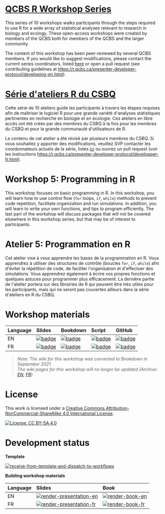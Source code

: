# [QCBS R Workshop Series](https://r.qcbs.ca/)

This series of 10 workshops walks participants through the steps required to use R for a wide array of statistical analyses relevant to research in biology and ecology. These open-access workshops were created by members of the QCBS both for members of the QCBS and the larger community.

The content of this workshop has been peer-reviewed by several QCBS members. If you would like to suggest modifications, please contact the current series coordinators, listed [here](https://r.qcbs.ca/about/) or open a pull request (see contributing guidelines at <https://r.qcbs.ca/presenter-developer-protocol/developing-en.html>).

# [Série d'ateliers R du CSBQ](https://r.qcbs.ca/fr/)

Cette série de 10 ateliers guide les participants à travers les étapes requises afin de maîtriser le logiciel R pour une grande variété d'analyses statistiques pertinentes en recherche en biologie et en écologie. Ces ateliers en libre accès ont été créés par des membres du CSBQ à la fois pour les membres du CSBQ et pour la grande communauté d'utilisateurs de R.

Le contenu de cet atelier a été révisé par plusieurs membres du CSBQ. Si vous souhaitez y apporter des modifications, veuillez SVP contacter les coordonnateurs actuels de la série, listés [ici](https://r.qcbs.ca/fr/about) ou ouvrez un pull request (voir les instructions <https://r.qcbs.ca/presenter-developer-protocol/developper-fr.html>).

# Workshop 5: Programming in R

This workshop focuses on basic programming in R. In this workshop, you will learn how to use control flow (`for` loops, `if`, `while`) methods to prevent code repetition, facilitate organization and run simulations. In addition, you will learn to write your own functions, and tips to program efficiently. The last part of the workshop will discuss packages that will not be covered elsewhere in this workshop series, but that may be of interest to participants.

# Atelier 5: Programmation en R

Cet atelier vise à vous apprendre les bases de la programmation en R. Vous apprendrez à utiliser des structures de contrôle (boucles `for`, `if`, `while`) afin d'éviter la répétition de code, de faciliter l'organisation et d'effectuer des simulations. Vous apprendrez également à écrire vos propres fonctions et quelques astuces pour programmer plus efficacement. La dernière partie de l'atelier portera sur des librairies de R qui peuvent être très utiles pour les participants, mais qui ne seront pas couvertes ailleurs dans la série d'ateliers en R du CSBQ.

# Workshop materials

Language | Slides | Bookdown | Script | GitHub 
:--------|:-------|:-----|:------ |:-------
EN | [![badge](https://img.shields.io/static/v1?style=flat-square&label=slides&message=05&color=red&logo=html5)](https://r.qcbs.ca/workshop05/pres-en/workshop05-pres-en.html) | [![badge](https://img.shields.io/static/v1?style=flat-square&label=book&message=05&logo=github)](https://r.qcbs.ca/workshop05/book-en/index.html) | [![badge](https://img.shields.io/static/v1?style=flat-square&label=script&message=05&color=2a50b8&logo=r)](https://r.qcbs.ca/workshop05/book-en/workshop05-script-en.R) | [![badge](https://img.shields.io/static/v1?style=flat-square&label=repo&message=dev&color=6f42c1&logo=github)](https://github.com/QCBSRworkshops/workshop05) 
FR | [![badge](https://img.shields.io/static/v1?style=flat-square&label=diapos&message=05&color=red&logo=html5)](https://r.qcbs.ca/workshop05/pres-fr/workshop05-pres-fr.html) | [![badge](https://img.shields.io/static/v1?style=flat-square&label=livre&message=05&logo=github)](https://r.qcbs.ca/workshop05/book-fr/index.html) | [![badge](https://img.shields.io/static/v1?style=flat-square&label=script&message=05&color=2a50b8&logo=r)](https://r.qcbs.ca/workshop05/book-fr/workshop05-script-fr.R) | [![badge](https://img.shields.io/static/v1?style=flat-square&label=repo&message=dev&color=6f42c1&logo=github)](https://github.com/QCBSRworkshops/workshop05) 

> *Note: The wiki for this workshop was converted to Bookdown in September 2021. <br> The wiki pages for this workshop will no longer be updated (Archive: [EN](https://wiki.qcbs.ca/r_workshop5), [FR](https://wiki.qcbs.ca/r_atelier5)).* 

# License

This work is licensed under a [Creative Commons Attribution-NonCommercial-ShareAlike 4.0 International License](https://creativecommons.org/licenses/by-sa/4.0/).

[![License: CC BY-SA 4.0](https://img.shields.io/badge/License-CC%20BY--SA%204.0-lightgrey.svg)](https://creativecommons.org/licenses/by-sa/4.0/)

# Development status

**Template** 

[![receive-from-template-and-dispatch-to-workflows](https://github.com/QCBSRworkshops/workshop05/workflows/receive-from-template-and-dispatch-to-workflows/badge.svg)](https://github.com/QCBSRworkshops/workshop05/actions?query=workflow%3Areceive-from-template-and-dispatch-to-workflows) 

**Building workshop materials**

Language | Slides | Book
:------- | :----- | :-----
EN  | [![render-presentation-en](https://github.com/QCBSRworkshops/workshop05/workflows/render-presentation-en/badge.svg)](https://github.com/QCBSRworkshops/workshop05/actions?query=workflow%3Arender-presentation-en) | [![render-book-en](https://github.com/QCBSRworkshops/workshop05/workflows/render-book-en/badge.svg)](https://github.com/QCBSRworkshops/workshop05/actions?query=workflow%3Arender-book-en)
FR   | [![render-presentation-fr](https://github.com/QCBSRworkshops/workshop05/workflows/render-presentation-fr/badge.svg)](https://github.com/QCBSRworkshops/workshop05/actions?query=workflow%3Arender-presentation-fr) | [![render-book-fr](https://github.com/QCBSRworkshops/workshop05/workflows/render-book-fr/badge.svg)](https://github.com/QCBSRworkshops/workshop05/actions?query=workflow%3Arender-book-fr)
